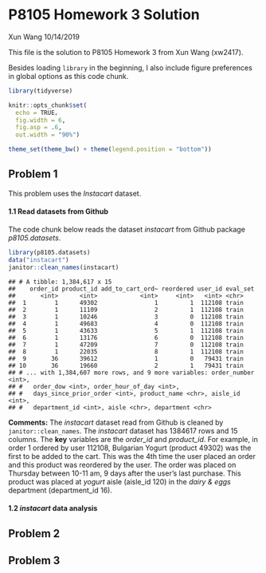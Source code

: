 P8105 Homework 3 Solution
================
Xun Wang
10/14/2019

This file is the solution to P8105 Homework 3 from Xun Wang (xw2417).

Besides loading `library` in the beginning, I also include figure
preferences in global options as this code chunk.

``` r
library(tidyverse)

knitr::opts_chunk$set(
  echo = TRUE，
  fig.width = 6,
  fig.asp = .6,
  out.width = "90%")

theme_set(theme_bw() + theme(legend.position = "bottom"))
```

## Problem 1

This problem uses the *Instacart* dataset.

#### 1.1 Read datasets from Github

The code chunk below reads the dataset *instacart* from Github package
*p8105.datasets*.

``` r
library(p8105.datasets)
data("instacart")
janitor::clean_names(instacart)
```

    ## # A tibble: 1,384,617 x 15
    ##    order_id product_id add_to_cart_ord~ reordered user_id eval_set
    ##       <int>      <int>            <int>     <int>   <int> <chr>   
    ##  1        1      49302                1         1  112108 train   
    ##  2        1      11109                2         1  112108 train   
    ##  3        1      10246                3         0  112108 train   
    ##  4        1      49683                4         0  112108 train   
    ##  5        1      43633                5         1  112108 train   
    ##  6        1      13176                6         0  112108 train   
    ##  7        1      47209                7         0  112108 train   
    ##  8        1      22035                8         1  112108 train   
    ##  9       36      39612                1         0   79431 train   
    ## 10       36      19660                2         1   79431 train   
    ## # ... with 1,384,607 more rows, and 9 more variables: order_number <int>,
    ## #   order_dow <int>, order_hour_of_day <int>,
    ## #   days_since_prior_order <int>, product_name <chr>, aisle_id <int>,
    ## #   department_id <int>, aisle <chr>, department <chr>

**Comments:** The *instacart* dataset read from Github is cleaned by
`janitor::clean_names`. The *instacart* dataset has 1384617 rows and 15
columns. The **key** variables are the *order\_id* and *product\_id*.
For example, in order 1 ordered by user 112108, Bulgarian Yogurt
(product 49302) was the first to be added to the cart. This was the 4th
time the user placed an order and this product was reordered by the
user. The order was placed on Thursday between 10-11 am, 9 days after
the user’s last purchase. This product was placed at *yogurt* aisle
(aisle\_id 120) in the *dairy & eggs* department (department\_id 16).

#### 1.2 *instacart* data analysis

## Problem 2

## Problem 3
